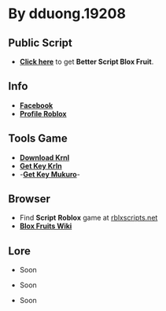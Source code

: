 # By dduong.19208

## Public Script

- [**Click here**](https://raw.githubusercontent.com/xQuartyx/DonateMe/main/ScriptLoader) to get **Better Script Blox Fruit**.
## Info
- [**Facebook**](https://facebook.com/dduong.19208)
- [**Profile Roblox**](https://www.roblox.com/users/804791922/profile)
## Tools Game
- [**Download Krnl**](https://krnl.live)
- [**Get Key Krln**](https://cdn.krnl.place/getkey.php)
- -[**Get Key Mukuro**](https://quartyz.dev)-
## Browser
- Find **Script** **Roblox** game at [rblxscripts.net](https://www.rblxscripts.net)
- [**Blox Fruits Wiki**](https://blox-fruits.fandom.com/wiki/Blox_Fruits)
## Lore
- Soon

- Soon

- Soon
